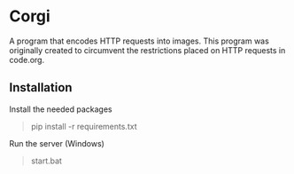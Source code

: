 # Corgi

A program that encodes HTTP requests into images. This program was originally created to circumvent the restrictions placed on HTTP requests in code.org.

## Installation

Install the needed packages

> pip install -r requirements.txt

Run the server (Windows)

> start.bat